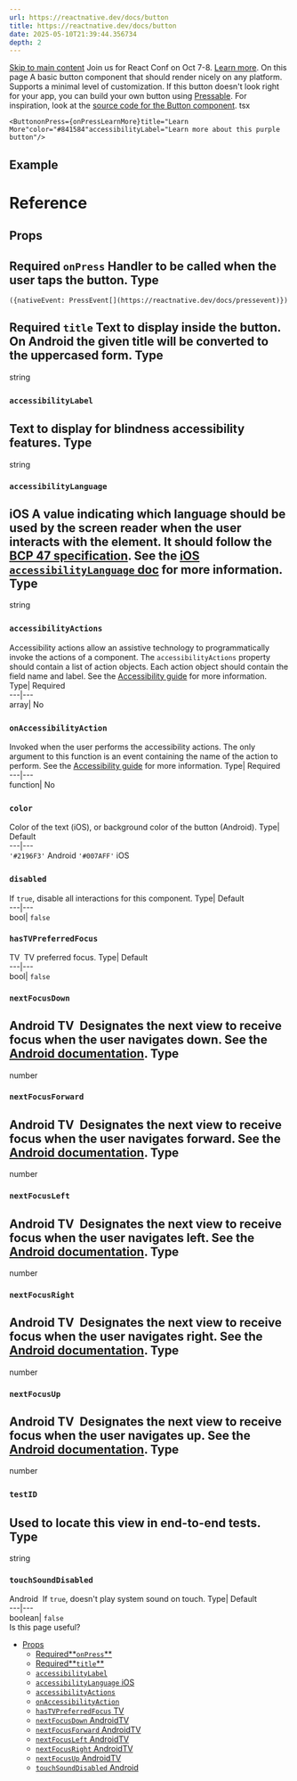 ```yaml
---
url: https://reactnative.dev/docs/button
title: https://reactnative.dev/docs/button
date: 2025-05-10T21:39:44.356734
depth: 2
---
```


[Skip to main content](https://reactnative.dev/docs/button#__docusaurus_skipToContent_fallback)
Join us for React Conf on Oct 7-8. [Learn more](https://conf.react.dev).
On this page
A basic button component that should render nicely on any platform. Supports a minimal level of customization.
If this button doesn't look right for your app, you can build your own button using [Pressable](https://reactnative.dev/docs/pressable). For inspiration, look at the [source code for the Button component](https://github.com/facebook/react-native/blob/main/packages/react-native/Libraries/Components/Button.js).
tsx
```
<ButtononPress={onPressLearnMore}title="Learn More"color="#841584"accessibilityLabel="Learn more about this purple button"/>
```

## Example[​](https://reactnative.dev/docs/button#example "Direct link to Example")
# Reference
## Props[​](https://reactnative.dev/docs/button#props "Direct link to Props")
### 
Required
**`onPress`**[​](https://reactnative.dev/docs/button#requiredonpress "Direct link to requiredonpress")
Handler to be called when the user taps the button.
Type  
---  
`({nativeEvent: PressEvent[](https://reactnative.dev/docs/pressevent)})`  
### 
Required
**`title`**[​](https://reactnative.dev/docs/button#requiredtitle "Direct link to requiredtitle")
Text to display inside the button. On Android the given title will be converted to the uppercased form.
Type  
---  
string  
### `accessibilityLabel`[​](https://reactnative.dev/docs/button#accessibilitylabel "Direct link to accessibilitylabel")
Text to display for blindness accessibility features.
Type  
---  
string  
### `accessibilityLanguage`
iOS
[​](https://reactnative.dev/docs/button#accessibilitylanguage-ios "Direct link to accessibilitylanguage-ios")
A value indicating which language should be used by the screen reader when the user interacts with the element. It should follow the [BCP 47 specification](https://www.rfc-editor.org/info/bcp47).
See the [iOS `accessibilityLanguage` doc](https://developer.apple.com/documentation/objectivec/nsobject/1615192-accessibilitylanguage) for more information.
Type  
---  
string  
### `accessibilityActions`[​](https://reactnative.dev/docs/button#accessibilityactions "Direct link to accessibilityactions")
Accessibility actions allow an assistive technology to programmatically invoke the actions of a component. The `accessibilityActions` property should contain a list of action objects. Each action object should contain the field name and label.
See the [Accessibility guide](https://reactnative.dev/docs/accessibility#accessibility-actions) for more information.
Type| Required  
---|---  
array| No  
### `onAccessibilityAction`[​](https://reactnative.dev/docs/button#onaccessibilityaction "Direct link to onaccessibilityaction")
Invoked when the user performs the accessibility actions. The only argument to this function is an event containing the name of the action to perform.
See the [Accessibility guide](https://reactnative.dev/docs/accessibility#accessibility-actions) for more information.
Type| Required  
---|---  
function| No  
### `color`[​](https://reactnative.dev/docs/button#color "Direct link to color")
Color of the text (iOS), or background color of the button (Android).
Type| Default  
---|---  
`'#2196F3'` Android `'#007AFF'` iOS  
### `disabled`[​](https://reactnative.dev/docs/button#disabled "Direct link to disabled")
If `true`, disable all interactions for this component.
Type| Default  
---|---  
bool| `false`  
### `hasTVPreferredFocus`
TV
[​](https://reactnative.dev/docs/button#hastvpreferredfocus-tv "Direct link to hastvpreferredfocus-tv")
TV preferred focus.
Type| Default  
---|---  
bool| `false`  
### `nextFocusDown`
Android
TV
[​](https://reactnative.dev/docs/button#nextfocusdown-androidtv "Direct link to nextfocusdown-androidtv")
Designates the next view to receive focus when the user navigates down. See the [Android documentation](https://developer.android.com/reference/android/view/View.html#attr_android:nextFocusDown).
Type  
---  
number  
### `nextFocusForward`
Android
TV
[​](https://reactnative.dev/docs/button#nextfocusforward-androidtv "Direct link to nextfocusforward-androidtv")
Designates the next view to receive focus when the user navigates forward. See the [Android documentation](https://developer.android.com/reference/android/view/View.html#attr_android:nextFocusForward).
Type  
---  
number  
### `nextFocusLeft`
Android
TV
[​](https://reactnative.dev/docs/button#nextfocusleft-androidtv "Direct link to nextfocusleft-androidtv")
Designates the next view to receive focus when the user navigates left. See the [Android documentation](https://developer.android.com/reference/android/view/View.html#attr_android:nextFocusLeft).
Type  
---  
number  
### `nextFocusRight`
Android
TV
[​](https://reactnative.dev/docs/button#nextfocusright-androidtv "Direct link to nextfocusright-androidtv")
Designates the next view to receive focus when the user navigates right. See the [Android documentation](https://developer.android.com/reference/android/view/View.html#attr_android:nextFocusRight).
Type  
---  
number  
### `nextFocusUp`
Android
TV
[​](https://reactnative.dev/docs/button#nextfocusup-androidtv "Direct link to nextfocusup-androidtv")
Designates the next view to receive focus when the user navigates up. See the [Android documentation](https://developer.android.com/reference/android/view/View.html#attr_android:nextFocusUp).
Type  
---  
number  
### `testID`[​](https://reactnative.dev/docs/button#testid "Direct link to testid")
Used to locate this view in end-to-end tests.
Type  
---  
string  
### `touchSoundDisabled`
Android
[​](https://reactnative.dev/docs/button#touchsounddisabled-android "Direct link to touchsounddisabled-android")
If `true`, doesn't play system sound on touch.
Type| Default  
---|---  
boolean| `false`  
Is this page useful?
  * [Props](https://reactnative.dev/docs/button#props)
    * [Required**`onPress`**](https://reactnative.dev/docs/button#requiredonpress)
    * [Required**`title`**](https://reactnative.dev/docs/button#requiredtitle)
    * [`accessibilityLabel`](https://reactnative.dev/docs/button#accessibilitylabel)
    * [`accessibilityLanguage` iOS](https://reactnative.dev/docs/button#accessibilitylanguage-ios)
    * [`accessibilityActions`](https://reactnative.dev/docs/button#accessibilityactions)
    * [`onAccessibilityAction`](https://reactnative.dev/docs/button#onaccessibilityaction)
    * [`hasTVPreferredFocus` TV](https://reactnative.dev/docs/button#hastvpreferredfocus-tv)
    * [`nextFocusDown` AndroidTV](https://reactnative.dev/docs/button#nextfocusdown-androidtv)
    * [`nextFocusForward` AndroidTV](https://reactnative.dev/docs/button#nextfocusforward-androidtv)
    * [`nextFocusLeft` AndroidTV](https://reactnative.dev/docs/button#nextfocusleft-androidtv)
    * [`nextFocusRight` AndroidTV](https://reactnative.dev/docs/button#nextfocusright-androidtv)
    * [`nextFocusUp` AndroidTV](https://reactnative.dev/docs/button#nextfocusup-androidtv)
    * [`touchSoundDisabled` Android](https://reactnative.dev/docs/button#touchsounddisabled-android)




